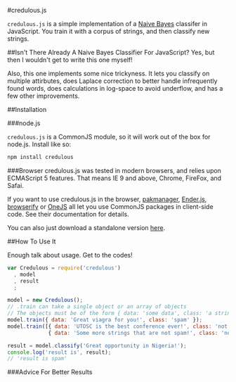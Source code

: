 #credulous.js

`credulous.js` is a simple implementation of a [Naive Bayes](http://en.wikipedia.org/wiki/Naive_Bayes_classifier)
classifer in JavaScript. You train it with a corpus of strings, and then classify
new strings.


##Isn't There Already A Naive Bayes Classifier For JavaScript?
Yes, but then I wouldn't get to write this one myself!

Also, this one implements some nice trickyness. It lets you classify on multiple
attirbutes, does Laplace correction to better handle infrequently found words, does
calculations in log-space to avoid underflow, and has a few other improvements.

##Installation

###node.js

`credulous.js` is a CommonJS module, so it will work out of the box for node.js. Install
like so:

```bash
npm install credulous
```

###Browser
credulous.js was tested in modern browsers, and relies upon ECMAScript 5 features. That means IE 9 and
above, Chrome, FireFox, and Safai.

If you want to use credulous.js in the browser, [pakmanager](https://github.com/coolaj86/pakmanager.git),
[Ender.js](http://ender.no.de), [browserify](https://github.com/substack/node-browserify) or
[OneJS](https://github.com/azer/onejs) all let you use CommonJS packages in client-side code. See their
documentation for details.

You can also just download a standalone version [here](#some_link_to_standalone_version).

##How To Use It

Enough talk about usage. Get to the codes!

```javascript
var Credulous = require('credulous')
  , model
  , result
  ;

model = new Credulous();
// .train can take a single object or an array of objects
// The objects must be of the form { data: 'some data', class: 'a string representing the class name' }
model.train({ data: 'Great viagra for you!', class: 'spam' });
model.train([{ data: 'UTOSC is the best conference ever!', class: 'not spam'},
             { data: 'Some more strings that are not spam!', class: 'not spam'}]);

result = model.classify('Great opportunity in Nigeria!');
console.log('result is', result);
// 'result is spam'

```

###Advice For Better Results


